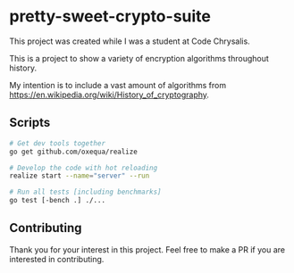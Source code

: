 # pretty-sweet-crypto-suite

This project was created while I was a student at Code Chrysalis.

This is a project to show a variety of encryption algorithms throughout history.

My intention is to include a vast amount of algorithms from https://en.wikipedia.org/wiki/History_of_cryptography.

## Scripts

```bash
# Get dev tools together
go get github.com/oxequa/realize

# Develop the code with hot reloading
realize start --name="server" --run

# Run all tests [including benchmarks]
go test [-bench .] ./...
```

## Contributing

Thank you for your interest in this project. Feel free to make a PR if you are interested in contributing.
